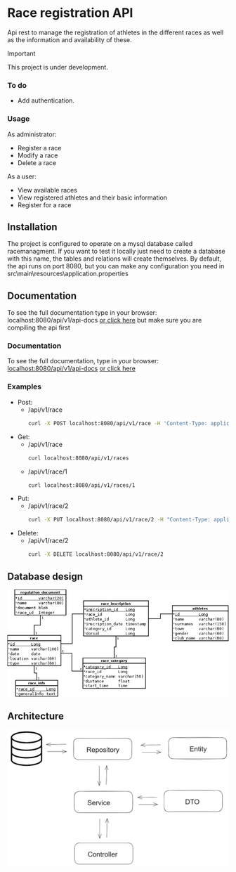 
# Race registration API
Api rest to manage the registration of athletes in the different races as well as the information and availability of these.

> [!IMPORTANT]
> This project is under development.
### To do
- Add authentication.

### Usage
As administrator:
- Register a race
- Modify a race
- Delete a race

As a user:
- View available races
- View registered athletes and their basic information
- Register for a race


## Installation
The project is configured to operate on a mysql database called racemanagment.
If you want to test it locally just need to create a database with this name, 
the tables and relations will create themselves. By default, the api runs on port 8080, 
but you can make any configuration you need in src\main\resources\application.properties

## Documentation
To see the full documentation type in your browser: localhost:8080/api/v1/api-docs 
[or click here](localhost:8080/api/v1/api-docs) but make sure you are compiling the api first

### Documentation
To see the full documentation, type in your browser: [localhost:8080/api/v1/api-docs](http://localhost:8080/api/v1/api-docs) [or click here](http://localhost:8080/api/v1/api-docs)


### Examples

* Post:
  * /api/v1/race
    ```bash
    curl -X POST localhost:8080/api/v1/race -H 'Content-Type: application/json' -d '{"raceName":"Boston Marathon","raceDate":"20/5/2024","raceLocation":"Boston, USA","raceType":"Running"}'
    ```
* Get:
  * /api/v1/race
    ````bash
    curl localhost:8080/api/v1/races
    ````
  * /api/v1/race/1 
    ````bash
    curl localhost:8080/api/v1/races/1
    ````
* Put:
  * /api/v1/race/2 
    ````bash
    curl -X PUT localhost:8080/api/v1/race/2 -H "Content-Type: application/json" -d '{"raceName":"Boston Marathon","raceDate":"5/5/2024","raceLocation":"unknown","raceType":"Running"}'
    ````
* Delete:
  * /api/v1/race/2
    ````bash
    curl -X DELETE localhost:8080/api/v1/race/2
    ````

## Database design

<div class="container">
        <img src="https://github.com/sergiolpzgmz/api-race-registration/blob/master/docs/diagrama.png" alt="UML" width="600em">
</div>

## Architecture

<div class="container">
        <img src="https://github.com/sergiolpzgmz/api-race-registration/blob/master/docs/architecture.png" alt="UML" width="600em">
</div>

